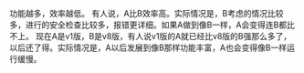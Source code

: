 功能越多，效率越低。
有人说，A比B效率高。实际情况是，B考虑的情况比较多，进行的安全检查比较多，报错更详细。如果A做到像B一样，A会变得连B都比不上。
现在A是v1版，B是v8版，有人说v1版的A就已经比v8版的B强那么多了，以后还了得。实际情况是，A以后发展到像B那样功能丰富，A也会变得像B一样运行缓慢。